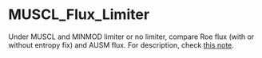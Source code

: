 # MUSCL_Flux_Limiter
Under MUSCL and MINMOD limiter or no limiter, compare Roe flux (with or without entropy fix) and AUSM flux. For description, check [this note](http://desperadoshi.github.io/doc/cfd/muscl_flux_limiter/).
